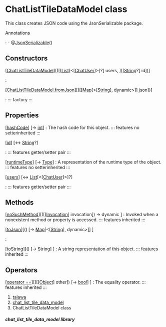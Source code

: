 
<div>

# ChatListTileDataModel class

</div>


This class creates JSON code using the JsonSerializable package.




Annotations

:   -   @[JsonSerializable](https://pub.dev/documentation/json_annotation/4.9.0/json_annotation/JsonSerializable-class.html)()



## Constructors

[[ChatListTileDataModel](../models_chats_chat_list_tile_data_model/ChatListTileDataModel/ChatListTileDataModel.html)][([[[List](https://api.flutter.dev/flutter/dart-core/List-class.html)[\<[[ChatUser](../models_chats_chat_user/ChatUser-class.html)]\>]?] users, ][[[String](https://api.flutter.dev/flutter/dart-core/String-class.html)?] id])]

:   

[[ChatListTileDataModel.fromJson](../models_chats_chat_list_tile_data_model/ChatListTileDataModel/ChatListTileDataModel.fromJson.html)][([[[Map](https://api.flutter.dev/flutter/dart-core/Map-class.html)[\<[[String](https://api.flutter.dev/flutter/dart-core/String-class.html)], dynamic\>]] json])]

:   ::: 
    factory
    :::



## Properties

[[hashCode](https://api.flutter.dev/flutter/dart-core/Object/hashCode.html)] [→ [int](https://api.flutter.dev/flutter/dart-core/int-class.html)]
:   The hash code for this object.
    ::: features
    no setterinherited
    :::

[[id](../models_chats_chat_list_tile_data_model/ChatListTileDataModel/id.html)] [↔ [String](https://api.flutter.dev/flutter/dart-core/String-class.html)?]

:   ::: features
    getter/setter pair
    :::

[[runtimeType](https://api.flutter.dev/flutter/dart-core/Object/runtimeType.html)] [→ [Type](https://api.flutter.dev/flutter/dart-core/Type-class.html)]
:   A representation of the runtime type of the object.
    ::: features
    no setterinherited
    :::

[[users](../models_chats_chat_list_tile_data_model/ChatListTileDataModel/users.html)] [↔ [List](https://api.flutter.dev/flutter/dart-core/List-class.html)[\<[[ChatUser](../models_chats_chat_user/ChatUser-class.html)]\>]?]

:   ::: features
    getter/setter pair
    :::



## Methods

[[noSuchMethod](https://api.flutter.dev/flutter/dart-core/Object/noSuchMethod.html)][([[[Invocation](https://api.flutter.dev/flutter/dart-core/Invocation-class.html)] invocation]) → dynamic ]
:   Invoked when a nonexistent method or property is accessed.
    ::: features
    inherited
    :::

[[toJson](../models_chats_chat_list_tile_data_model/ChatListTileDataModel/toJson.html)][() [→ [Map](https://api.flutter.dev/flutter/dart-core/Map-class.html)[\<[[String](https://api.flutter.dev/flutter/dart-core/String-class.html)], dynamic\>]] ]

:   

[[toString](https://api.flutter.dev/flutter/dart-core/Object/toString.html)][() [→ [String](https://api.flutter.dev/flutter/dart-core/String-class.html)] ]
:   A string representation of this object.
    ::: features
    inherited
    :::



## Operators

[[operator ==](https://api.flutter.dev/flutter/dart-core/Object/operator_equals.html)][([[[Object](https://api.flutter.dev/flutter/dart-core/Object-class.html)] other]) [→ [bool](https://api.flutter.dev/flutter/dart-core/bool-class.html)] ]
:   The equality operator.
    ::: features
    inherited
    :::







1.  [talawa](../index.html)
2.  [chat_list_tile_data_model](../models_chats_chat_list_tile_data_model/)
3.  ChatListTileDataModel class

##### chat_list_tile_data_model library







